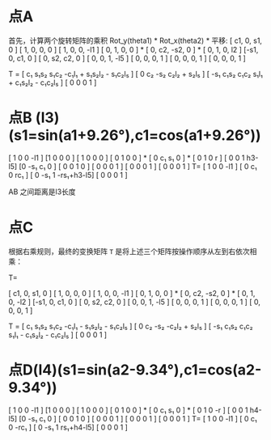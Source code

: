 
# 点A
首先，计算两个旋转矩阵的乘积 Rot_y(theta1) * Rot_x(theta2) * 平移:
[ c1,  0,  s1,  0 ]   [ 1,   0,   0,  0 ]   [ 1,  0,  0, -l1 ]
[  0,  1,   0,  0 ] * [ 0,  c2, -s2,  0 ] * [ 0,  1,  0,  l2 ]
[-s1,  0,  c1,  0 ]   [ 0,  s2,  c2,  0 ]   [ 0,  0,  1, -l5 ]
[  0,  0,   0,  1 ]   [ 0,   0,   0,  1 ]   [ 0,  0,  0,   1 ]

T =
[         c₁                s₁s₂                   s₁c₂     -c₁l₁ + s₁s₂l₂ - s₁c₂l₅ ]
[         0                  c₂                     -s₂             c₂l₂ + s₂l₅      ]
[        -s₁                c₁s₂                   c₁c₂     s₁l₁ + c₁s₂l₂ - c₁c₂l₅  ]
[         0                  0                      0                 1              ]
# 点B (l3)(s1=sin(a1+9.26°),c1=cos(a1+9.26°))
[ 1  0  0  -l1  ]    [1   0   0   0 ]     [ 1  0  0  0   ]
[ 0  1  0  0    ] *  [ 0  c₁  s₁  0 ]  *  [ 0  1  0   r ]
[ 0  0  1  h3-l5]    [0  -s₁  c₁  0 ]     [ 0  0  1   0  ]
[ 0  0  0  1    ]    [ 0   0  0   1 ]     [ 0  0  0   1  ]
T=
[ 1 0 0 -l1 ]
[ 0 c₁ 0 rc₁ ]
[ 0 -s₁ 1 -rs₁+h3-l5]
[ 0 0 0 1 ]


AB 之间距离是l3长度

# 点C
根据右乘规则，最终的变换矩阵 `T` 是将上述三个矩阵按操作顺序从左到右依次相乘：

T=

[ c1,  0,  s1,  0 ]   [ 1,   0,   0,  0 ]   [ 1,  0,  0, -l1 ]
[  0,  1,   0,  0 ] * [ 0,  c2, -s2,  0 ] * [ 0,  1,  0, -l2 ]
[-s1,  0,  c1,  0 ]   [ 0,  s2,  c2,  0 ]   [ 0,  0,  1, -l5 ]
[  0,  0,   0,  1 ]   [ 0,   0,   0,  1 ]   [ 0,  0,  0,   1 ]

T =
[         c₁                s₁s₂                   s₁c₂     -c₁l₁ - s₁s₂l₂ - s₁c₂l₅ ]
[         0                  c₂                     -s₂             -c₂l₂ + s₂l₅      ]
[        -s₁                c₁s₂                   c₁c₂     s₁l₁ - c₁s₂l₂ - c₁c₂l₅  ]
[         0                  0                      0                 1              ]

# 点D(l4)(s1=sin(a2-9.34°),c1=cos(a2-9.34°))
[ 1  0  0  -l1  ]    [1   0   0   0 ]     [ 1  0  0  0   ]
[ 0  1  0  0    ] *  [ 0  c₁  s₁  0 ]  *  [ 0  1  0   -r ]
[ 0  0  1  h4-l5]    [0  -s₁  c₁  0 ]     [ 0  0  1   0  ]
[ 0  0  0  1    ]    [ 0   0  0   1 ]     [ 0  0  0   1  ]
T=
[ 1 0 0 -l1 ]
[ 0 c₁ 0 -rc₁ ]
[ 0 -s₁ 1 rs₁+h4-l5]
[ 0 0 0 1 ]


